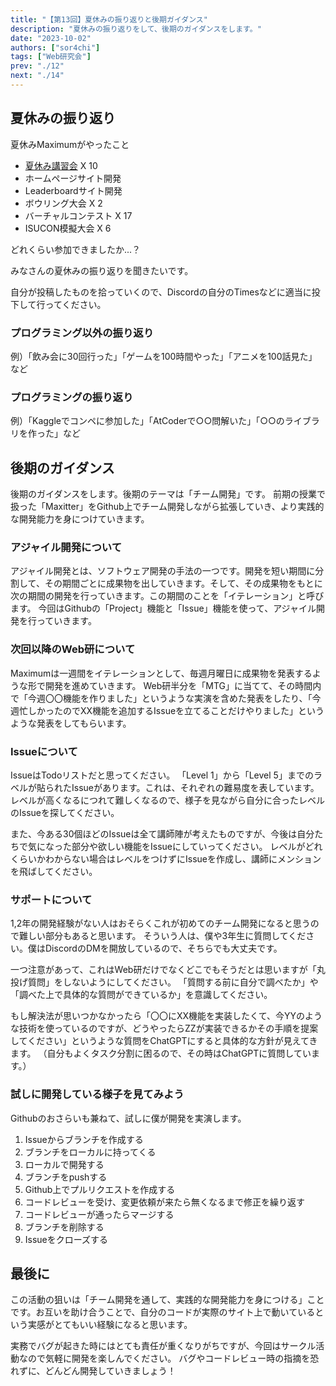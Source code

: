 ```yaml
---
title: "【第13回】夏休みの振り返りと後期ガイダンス"
description: "夏休みの振り返りをして、後期のガイダンスをします。"
date: "2023-10-02"
authors: ["sor4chi"]
tags: ["Web研究会"]
prev: "./12"
next: "./14"
---
```


## 夏休みの振り返り

夏休みMaximumがやったこと

- [夏休み講習会](https://www.youtube.com/playlist?list=PLIy7lkgHtMGeSwpMCGR6Zy1KXmumqn6rn) X 10
- ホームページサイト開発
- Leaderboardサイト開発
- ボウリング大会 X 2
- バーチャルコンテスト X 17
- ISUCON模擬大会 X 6

どれくらい参加できましたか...？

みなさんの夏休みの振り返りを聞きたいです。

自分が投稿したものを拾っていくので、Discordの自分のTimesなどに適当に投下して行ってください。

### プログラミング以外の振り返り

例）「飲み会に30回行った」「ゲームを100時間やった」「アニメを100話見た」など

### プログラミングの振り返り

例）「Kaggleでコンペに参加した」「AtCoderで○○問解いた」「○○のライブラリを作った」など

## 後期のガイダンス

後期のガイダンスをします。後期のテーマは「チーム開発」です。
前期の授業で扱った「Maxitter」をGithub上でチーム開発しながら拡張していき、より実践的な開発能力を身につけていきます。

### アジャイル開発について

アジャイル開発とは、ソフトウェア開発の手法の一つです。開発を短い期間に分割して、その期間ごとに成果物を出していきます。そして、その成果物をもとに次の期間の開発を行っていきます。この期間のことを「イテレーション」と呼びます。
今回はGithubの「Project」機能と「Issue」機能を使って、アジャイル開発を行っていきます。

### 次回以降のWeb研について

Maximumは一週間をイテレーションとして、毎週月曜日に成果物を発表するような形で開発を進めていきます。
Web研半分を「MTG」に当てて、その時間内で「今週〇〇機能を作りました」というような実演を含めた発表をしたり、「今週忙しかったのでXX機能を追加するIssueを立てることだけやりました」というような発表をしてもらいます。

### Issueについて

IssueはTodoリストだと思ってください。
「Level 1」から「Level 5」までのラベルが貼られたIssueがあります。これは、それぞれの難易度を表しています。
レベルが高くなるにつれて難しくなるので、様子を見ながら自分に合ったレベルのIssueを探してください。

また、今ある30個ほどのIssueは全て講師陣が考えたものですが、今後は自分たちで気になった部分や欲しい機能をIssueにしていってください。
レベルがどれくらいかわからない場合はレベルをつけずにIssueを作成し、講師にメンションを飛ばしてください。

### サポートについて

1,2年の開発経験がない人はおそらくこれが初めてのチーム開発になると思うので難しい部分もあると思います。
そういう人は、僕や3年生に質問してください。僕はDiscordのDMを開放しているので、そちらでも大丈夫です。

一つ注意があって、これはWeb研だけでなくどこでもそうだとは思いますが「丸投げ質問」をしないようにしてください。
「質問する前に自分で調べたか」や「調べた上で具体的な質問ができているか」を意識してください。

もし解決法が思いつかなかったら「〇〇にXX機能を実装したくて、今YYのような技術を使っているのですが、どうやったらZZが実装できるかその手順を提案してください」というような質問をChatGPTにすると具体的な方針が見えてきます。
（自分もよくタスク分割に困るので、その時はChatGPTに質問しています。）

### 試しに開発している様子を見てみよう

Githubのおさらいも兼ねて、試しに僕が開発を実演します。

1. Issueからブランチを作成する
2. ブランチをローカルに持ってくる
3. ローカルで開発する
4. ブランチをpushする
5. Github上でプルリクエストを作成する
6. コードレビューを受け、変更依頼が来たら無くなるまで修正を繰り返す
7. コードレビューが通ったらマージする
8. ブランチを削除する
9. Issueをクローズする

## 最後に

この活動の狙いは「チーム開発を通して、実践的な開発能力を身につける」ことです。お互いを助け合うことで、自分のコードが実際のサイト上で動いているという実感がとてもいい経験になると思います。

実務でバグが起きた時にはとても責任が重くなりがちですが、今回はサークル活動なので気軽に開発を楽しんでください。
バグやコードレビュー時の指摘を恐れずに、どんどん開発していきましょう！
